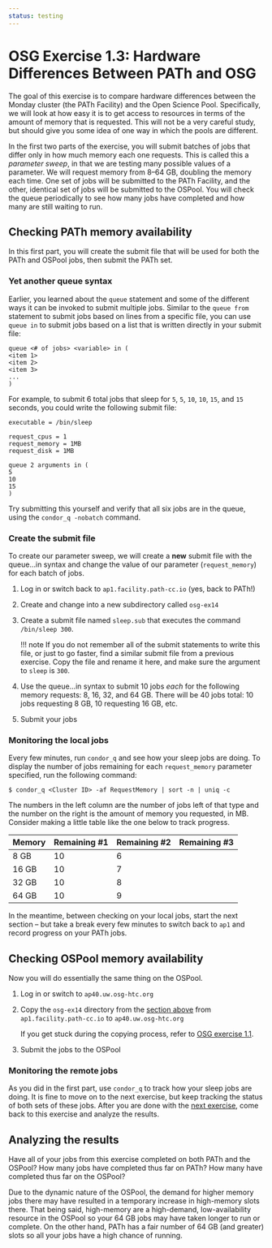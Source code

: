 ```yaml
---
status: testing
---
```


# OSG Exercise 1.3: Hardware Differences Between PATh and OSG

The goal of this exercise is to compare hardware differences between the Monday cluster
(the PATh Facility) and the Open Science Pool.
Specifically, we will look at how easy it is to get access to resources
in terms of the amount of memory that is requested.
This will not be a very careful study,
but should give you some idea of one way in which the pools are different.

In the first two parts of the exercise,
you will submit batches of jobs that differ only in how much memory each one requests.
This is called this a *parameter sweep*, in that we are testing many possible values of a parameter.
We will request memory from 8–64 GB, doubling the memory each time.
One set of jobs will be submitted to the PATh Facility, and the other, identical set of jobs will be submitted to the OSPool.
You will check the queue periodically to see how many jobs have completed and how many are still waiting to run.

## Checking PATh memory availability

In this first part, you will create the submit file that will be used for both the PATh and OSPool jobs,
then submit the PATh set.

### Yet another queue syntax

Earlier, you learned about the `queue` statement
and some of the different ways it can be invoked to submit multiple jobs.
Similar to the `queue from` statement to submit jobs based on lines from a specific file,
you can use `queue in` to submit jobs based on a list that is written directly in your submit file:

```
queue <# of jobs> <variable> in (
<item 1>
<item 2>
<item 3>
...
)
```

For example, to submit 6 total jobs that sleep for `5`, `5`, `10`, `10`, `15`, and `15` seconds,
you could write the following submit file:

```
executable = /bin/sleep

request_cpus = 1
request_memory = 1MB
request_disk = 1MB

queue 2 arguments in (
5
10
15
)
```

Try submitting this yourself and verify that all six jobs are in the queue,
using the `condor_q -nobatch` command.

### Create the submit file

To create our parameter sweep,
we will create a **new** submit file with the queue…in syntax
and change the value of our parameter (`request_memory`) for each batch of jobs.

1.  Log in or switch back to `ap1.facility.path-cc.io` (yes, back to PATh!)
1.  Create and change into a new subdirectory called `osg-ex14`
1.  Create a submit file named `sleep.sub` that executes the command `/bin/sleep 300`.

    !!! note
        If you do not remember all of the submit statements to write this file, or just to go faster,
        find a similar submit file from a previous exercise.
        Copy the file and rename it here, and make sure the argument to `sleep` is `300`.

1.  Use the queue…in syntax to submit 10 jobs *each* for the following memory requests: 8, 16, 32, and 64&nbsp;GB.
    There will be 40 jobs total: 10 jobs requesting 8&nbsp;GB, 10 requesting 16&nbsp;GB, etc.
1.  Submit your jobs

### Monitoring the local jobs

Every few minutes, run `condor_q` and see how your sleep jobs are doing.
To display the number of jobs remaining for each `request_memory` parameter specified, 
run the following command:

``` console
$ condor_q <Cluster ID> -af RequestMemory | sort -n | uniq -c
```

The numbers in the left column are the number of jobs left of that type
and the number on the right is the amount of memory you requested, in MB.
Consider making a little table like the one below to track progress.

| Memory | Remaining \#1 | Remaining \#2 | Remaining \#3 |
|:-------|:--------------|:--------------|:--------------|
| 8 GB   | 10            | 6             |               |
| 16 GB  | 10            | 7             |               |
| 32 GB  | 10            | 8             |               |
| 64 GB  | 10            | 9             |               |

In the meantime, between checking on your local jobs, start the next section –
but take a break every few minutes to switch back to `ap1` and record progress on your PATh jobs.

## Checking OSPool memory availability

Now you will do essentially the same thing on the OSPool.

1.  Log in or switch to `ap40.uw.osg-htc.org`

1.  Copy the `osg-ex14` directory from the [section above](#checking-chtc-memory-availability)
    from `ap1.facility.path-cc.io` to `ap40.uw.osg-htc.org`

    If you get stuck during the copying process, refer to [OSG exercise 1.1](part1-ex1-login-scp.md).

1.  Submit the jobs to the OSPool

### Monitoring the remote jobs

As you did in the first part, use `condor_q` to track how your sleep jobs are doing.
It is fine to move on to the next exercise, but keep tracking the status of both sets of these jobs.
After you are done with the [next exercise](part1-ex4-software-diffs.md),
come back to this exercise and analyze the results.

## Analyzing the results

Have all of your jobs from this exercise completed on both PATh and the OSPool?
How many jobs have completed thus far on PATh?
How many have completed thus far on the OSPool?

Due to the dynamic nature of the OSPool,
the demand for higher memory jobs there may have resulted in a temporary increase in high-memory slots there.
That being said, high-memory are a high-demand, low-availability resource in the OSPool
so your 64&nbsp;GB jobs may have taken longer to run or complete.
On the other hand, PATh has a fair number of 64&nbsp;GB (and greater) slots
so all your jobs have a high chance of running.
